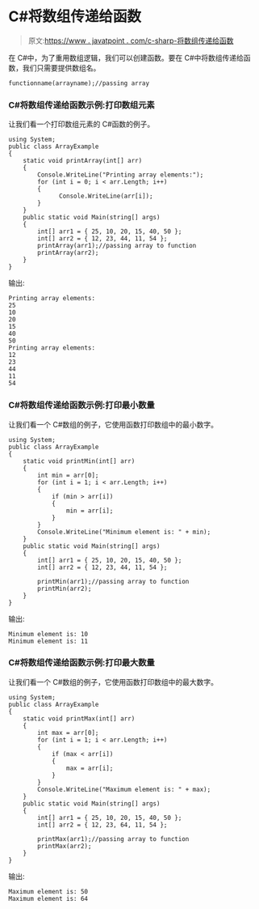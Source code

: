 # C#将数组传递给函数

> 原文:[https://www . javatpoint . com/c-sharp-将数组传递给函数](https://www.javatpoint.com/c-sharp-passing-array-to-function)

在 C#中，为了重用数组逻辑，我们可以创建函数。要在 C#中将数组传递给函数，我们只需要提供数组名。

```
functionname(arrayname);//passing array

```

### C#将数组传递给函数示例:打印数组元素

让我们看一个打印数组元素的 C#函数的例子。

```
using System;
public class ArrayExample
{
    static void printArray(int[] arr)
    {
        Console.WriteLine("Printing array elements:");
        for (int i = 0; i < arr.Length; i++)
        {
              Console.WriteLine(arr[i]);
        }
    }
    public static void Main(string[] args)
    {
        int[] arr1 = { 25, 10, 20, 15, 40, 50 };
        int[] arr2 = { 12, 23, 44, 11, 54 };
        printArray(arr1);//passing array to function
        printArray(arr2);
    }
}

```

输出:

```
Printing array elements:
25
10
20
15
40
50
Printing array elements:
12
23
44
11
54

```

### C#将数组传递给函数示例:打印最小数量

让我们看一个 C#数组的例子，它使用函数打印数组中的最小数字。

```
using System;
public class ArrayExample
{
    static void printMin(int[] arr)
    {
        int min = arr[0];
        for (int i = 1; i < arr.Length; i++)
        {
            if (min > arr[i])
            {
                min = arr[i];
            }
        }
        Console.WriteLine("Minimum element is: " + min);
    }
    public static void Main(string[] args)
    {
        int[] arr1 = { 25, 10, 20, 15, 40, 50 };
        int[] arr2 = { 12, 23, 44, 11, 54 };

        printMin(arr1);//passing array to function
        printMin(arr2);
    }
}

```

输出:

```
Minimum element is: 10
Minimum element is: 11

```

### C#将数组传递给函数示例:打印最大数量

让我们看一个 C#数组的例子，它使用函数打印数组中的最大数字。

```
using System;
public class ArrayExample
{
    static void printMax(int[] arr)
    {
        int max = arr[0];
        for (int i = 1; i < arr.Length; i++)
        {
            if (max < arr[i])
            {
                max = arr[i];
            }
        }
        Console.WriteLine("Maximum element is: " + max);
    }
    public static void Main(string[] args)
    {
        int[] arr1 = { 25, 10, 20, 15, 40, 50 };
        int[] arr2 = { 12, 23, 64, 11, 54 };

        printMax(arr1);//passing array to function
        printMax(arr2);
    }
}

```

输出:

```
Maximum element is: 50
Maximum element is: 64

```